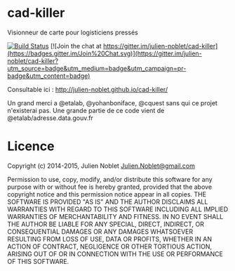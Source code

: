 # cad-killer
Visionneur de carte pour logisticiens pressés

[![Build Status](https://travis-ci.org/julien-noblet/cad-killer.svg?branch=master)](https://travis-ci.org/julien-noblet/cad-killer)
[![Join the chat at https://gitter.im/julien-noblet/cad-killer](https://badges.gitter.im/Join%20Chat.svg)](https://gitter.im/julien-noblet/cad-killer?utm_source=badge&utm_medium=badge&utm_campaign=pr-badge&utm_content=badge)

Consultable ici : http://julien-noblet.github.io/cad-killer/

Un grand merci a @etalab, @yohanboniface, @cquest sans qui ce projet n'existerai pas.
Une grande partie de ce code vient de @etalab/adresse.data.gouv.fr

# Licence
Copyright (c) 2014-2015, Julien Noblet Julien.Noblet@gmail.com

Permission to use, copy, modify, and/or distribute this software for any purpose with or without fee is hereby granted, provided that the above copyright notice and this permission notice appear in all copies.
THE SOFTWARE IS PROVIDED "AS IS" AND THE AUTHOR DISCLAIMS ALL WARRANTIES WITH REGARD TO THIS SOFTWARE INCLUDING ALL IMPLIED WARRANTIES OF MERCHANTABILITY AND FITNESS. IN NO EVENT SHALL THE AUTHOR BE LIABLE FOR ANY SPECIAL, DIRECT, INDIRECT, OR CONSEQUENTIAL DAMAGES OR ANY DAMAGES WHATSOEVER RESULTING FROM LOSS OF USE, DATA OR PROFITS, WHETHER IN AN ACTION OF CONTRACT, NEGLIGENCE OR OTHER TORTIOUS ACTION, ARISING OUT OF OR IN CONNECTION WITH THE USE OR PERFORMANCE OF THIS SOFTWARE.
